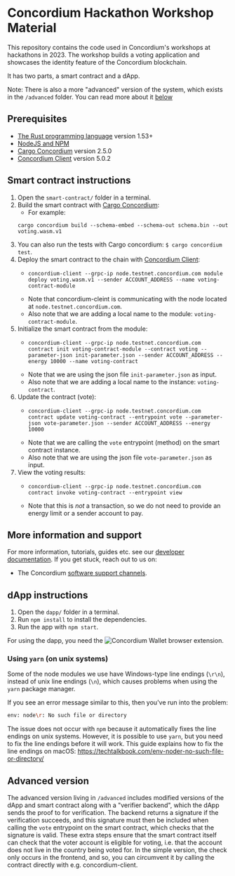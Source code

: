 # Concordium Hackathon Workshop Material

This repository contains the code used in Concordium's workshops at hackathons
in 2023. The workshop builds a voting application and showcases the identity feature of the Concordium blockchain.

It has two parts, a smart contract and a dApp.

Note: There is also a more "advanced" version of the system, which exists in the `/advanced` folder. You can read more about it [below](#advanced-version)

## Prerequisites

- [The Rust programming language](https://www.rust-lang.org/tools/install) version 1.53+
- [NodeJS and NPM](https://nodejs.org/en/)
- [Cargo
  Concordium](https://developer.concordium.software/en/mainnet/net/installation/downloads-testnet.html#cargo-concordium-v2-5-0)
  version 2.5.0
- [Concordium
  Client](https://developer.concordium.software/en/mainnet/net/installation/downloads-testnet.html#concordium-client-v5-0-2)
  version 5.0.2

## Smart contract instructions

1. Open the `smart-contract/` folder in a terminal.
2. Build the smart contract with [Cargo Concordium](https://developer.concordium.software/en/mainnet/net/installation/downloads-testnet.html#cargo-concordium-v2-5-0):
   - For example:
   ```
   cargo concordium build --schema-embed --schema-out schema.bin --out voting.wasm.v1
   ```
3. You can also run the tests with Cargo concordium: `$ cargo concordium test`.
4. Deploy the smart contract to the chain with [Concordium Client](https://developer.concordium.software/en/mainnet/net/installation/downloads-testnet.html#concordium-client-v5-0-2):
   - ```
     concordium-client --grpc-ip node.testnet.concordium.com module deploy voting.wasm.v1 --sender ACCOUNT_ADDRESS --name voting-contract-module
     ```
   - Note that concordium-cleint is communicating with the node located at `node.testnet.concordium.com`.
   - Also note that we are adding a local name to the module: `voting-contract-module`.
5. Initialize the smart contract from the module:
   - ```
     concordium-client --grpc-ip node.testnet.concordium.com contract init voting-contract-module --contract voting --parameter-json init-parameter.json --sender ACCOUNT_ADDRESS --energy 10000 --name voting-contract
     ```
   - Note that we are using the json file `init-parameter.json` as input.
   - Also note that we are adding a local name to the instance: `voting-contract`.
6. Update the contract (vote):
   - ```
     concordium-client --grpc-ip node.testnet.concordium.com contract update voting-contract --entrypoint vote --parameter-json vote-parameter.json --sender ACCOUNT_ADDRESS --energy 10000
     ```
   - Note that we are calling the `vote` entrypoint (method) on the smart
     contract instance.
   - Also note that we are using the json file `vote-parameter.json` as input.
7. View the voting results:
   - ```
     concordium-client --grpc-ip node.testnet.concordium.com contract invoke voting-contract --entrypoint view
     ```
   - Note that this is _not_ a transaction, so we do not need to provide an
     energy limit or a sender account to pay.

## More information and support

For more information, tutorials, guides etc. see our [developer documentation](https://developer.concordium.software/).
If you get stuck, reach out to us on:

- The Concordium [software support channels](https://support.concordium.software).

## dApp instructions

1. Open the `dapp/` folder in a terminal.
2. Run `npm install` to install the dependencies.
3. Run the app with `npm start`.

For using the dapp, you need the ![Concordium Wallet browser extension](https://chrome.google.com/webstore/detail/concordium-wallet/mnnkpffndmickbiakofclnpoiajlegmg).

### Using `yarn` (on unix systems)

Some of the node modules we use have Windows-type line endings (`\r\n`), instead
of unix line endings (`\n`), which causes problems when using the `yarn` package
manager.

If you see an error message similar to this, then you've run into the problem:

``` sh
env: node\r: No such file or directory
```

The issue does not occur with `npm` because it automatically fixes the line
endings on unix systems.
However, it is possible to use `yarn`, but you need to fix the line endings
before it will work.
This guide explains how to fix the line endings on macOS: https://techtalkbook.com/env-noder-no-such-file-or-directory/

## Advanced version

The advanced version living in `/advanced` includes modified versions of the dApp and smart contract along with a "verifier backend", which the dApp sends the proof to for verification.
The backend returns a signature if the verification succeeds, and this signature must then be included when calling the `vote` entrypoint on the smart contract, 
which checks that the signature is valid.
These extra steps ensure that the smart contract itself can check that the voter account is eligible for voting, i.e. that the account does not live in the country being voted for.
In the simple version, the check only occurs in the frontend, and so, you can circumvent it by calling the contract directly with e.g. concordium-client.
